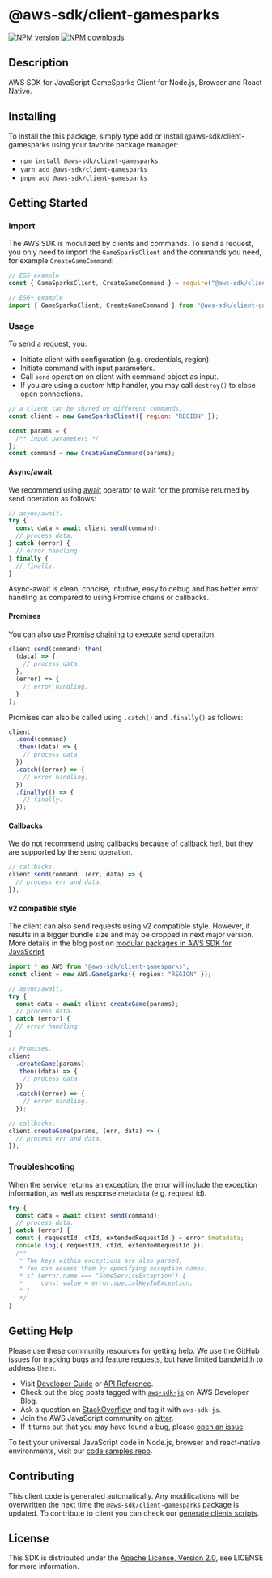 # @aws-sdk/client-gamesparks

[![NPM version](https://img.shields.io/npm/v/@aws-sdk/client-gamesparks/latest.svg)](https://www.npmjs.com/package/@aws-sdk/client-gamesparks)
[![NPM downloads](https://img.shields.io/npm/dm/@aws-sdk/client-gamesparks.svg)](https://www.npmjs.com/package/@aws-sdk/client-gamesparks)

## Description

AWS SDK for JavaScript GameSparks Client for Node.js, Browser and React Native.

<p/>

## Installing

To install the this package, simply type add or install @aws-sdk/client-gamesparks
using your favorite package manager:

- `npm install @aws-sdk/client-gamesparks`
- `yarn add @aws-sdk/client-gamesparks`
- `pnpm add @aws-sdk/client-gamesparks`

## Getting Started

### Import

The AWS SDK is modulized by clients and commands.
To send a request, you only need to import the `GameSparksClient` and
the commands you need, for example `CreateGameCommand`:

```js
// ES5 example
const { GameSparksClient, CreateGameCommand } = require("@aws-sdk/client-gamesparks");
```

```ts
// ES6+ example
import { GameSparksClient, CreateGameCommand } from "@aws-sdk/client-gamesparks";
```

### Usage

To send a request, you:

- Initiate client with configuration (e.g. credentials, region).
- Initiate command with input parameters.
- Call `send` operation on client with command object as input.
- If you are using a custom http handler, you may call `destroy()` to close open connections.

```js
// a client can be shared by different commands.
const client = new GameSparksClient({ region: "REGION" });

const params = {
  /** input parameters */
};
const command = new CreateGameCommand(params);
```

#### Async/await

We recommend using [await](https://developer.mozilla.org/en-US/docs/Web/JavaScript/Reference/Operators/await)
operator to wait for the promise returned by send operation as follows:

```js
// async/await.
try {
  const data = await client.send(command);
  // process data.
} catch (error) {
  // error handling.
} finally {
  // finally.
}
```

Async-await is clean, concise, intuitive, easy to debug and has better error handling
as compared to using Promise chains or callbacks.

#### Promises

You can also use [Promise chaining](https://developer.mozilla.org/en-US/docs/Web/JavaScript/Guide/Using_promises#chaining)
to execute send operation.

```js
client.send(command).then(
  (data) => {
    // process data.
  },
  (error) => {
    // error handling.
  }
);
```

Promises can also be called using `.catch()` and `.finally()` as follows:

```js
client
  .send(command)
  .then((data) => {
    // process data.
  })
  .catch((error) => {
    // error handling.
  })
  .finally(() => {
    // finally.
  });
```

#### Callbacks

We do not recommend using callbacks because of [callback hell](http://callbackhell.com/),
but they are supported by the send operation.

```js
// callbacks.
client.send(command, (err, data) => {
  // process err and data.
});
```

#### v2 compatible style

The client can also send requests using v2 compatible style.
However, it results in a bigger bundle size and may be dropped in next major version. More details in the blog post
on [modular packages in AWS SDK for JavaScript](https://aws.amazon.com/blogs/developer/modular-packages-in-aws-sdk-for-javascript/)

```ts
import * as AWS from "@aws-sdk/client-gamesparks";
const client = new AWS.GameSparks({ region: "REGION" });

// async/await.
try {
  const data = await client.createGame(params);
  // process data.
} catch (error) {
  // error handling.
}

// Promises.
client
  .createGame(params)
  .then((data) => {
    // process data.
  })
  .catch((error) => {
    // error handling.
  });

// callbacks.
client.createGame(params, (err, data) => {
  // process err and data.
});
```

### Troubleshooting

When the service returns an exception, the error will include the exception information,
as well as response metadata (e.g. request id).

```js
try {
  const data = await client.send(command);
  // process data.
} catch (error) {
  const { requestId, cfId, extendedRequestId } = error.$metadata;
  console.log({ requestId, cfId, extendedRequestId });
  /**
   * The keys within exceptions are also parsed.
   * You can access them by specifying exception names:
   * if (error.name === 'SomeServiceException') {
   *     const value = error.specialKeyInException;
   * }
   */
}
```

## Getting Help

Please use these community resources for getting help.
We use the GitHub issues for tracking bugs and feature requests, but have limited bandwidth to address them.

- Visit [Developer Guide](https://docs.aws.amazon.com/sdk-for-javascript/v3/developer-guide/welcome.html)
  or [API Reference](https://docs.aws.amazon.com/AWSJavaScriptSDK/v3/latest/index.html).
- Check out the blog posts tagged with [`aws-sdk-js`](https://aws.amazon.com/blogs/developer/tag/aws-sdk-js/)
  on AWS Developer Blog.
- Ask a question on [StackOverflow](https://stackoverflow.com/questions/tagged/aws-sdk-js) and tag it with `aws-sdk-js`.
- Join the AWS JavaScript community on [gitter](https://gitter.im/aws/aws-sdk-js-v3).
- If it turns out that you may have found a bug, please [open an issue](https://github.com/aws/aws-sdk-js-v3/issues/new/choose).

To test your universal JavaScript code in Node.js, browser and react-native environments,
visit our [code samples repo](https://github.com/aws-samples/aws-sdk-js-tests).

## Contributing

This client code is generated automatically. Any modifications will be overwritten the next time the `@aws-sdk/client-gamesparks` package is updated.
To contribute to client you can check our [generate clients scripts](https://github.com/aws/aws-sdk-js-v3/tree/main/scripts/generate-clients).

## License

This SDK is distributed under the
[Apache License, Version 2.0](http://www.apache.org/licenses/LICENSE-2.0),
see LICENSE for more information.
